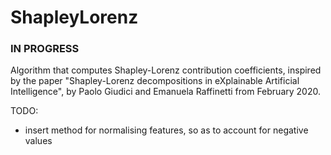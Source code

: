 # ShapleyLorenz

### IN PROGRESS

Algorithm that computes Shapley-Lorenz contribution coefficients, inspired by the paper "Shapley-Lorenz decompositions in eXplainable Artificial Intelligence", by Paolo Giudici and Emanuela Raffinetti from February 2020.

TODO:
- insert method for normalising features, so as to account for negative values
